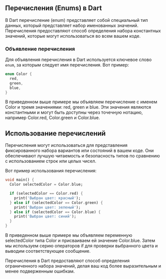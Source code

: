## Перечисления (Enums) в Dart

В Dart перечисление (enum) представляет собой специальный тип данных, который представляет набор именованных значений. Перечисления предоставляют способ определения набора константных значений, которые могут использоваться во всем вашем коде.

### Объявление перечисления

Для объявления перечисления в Dart используется ключевое слово `enum`, за которым следует имя перечисления. Вот пример:

```dart
enum Color {
  red,
  green,
  blue,
}
```
В приведенном выше примере мы объявляем перечисление с именем Color и тремя значениями: red, green и blue. Эти значения являются константными и могут быть доступны через точечную нотацию, например Color.red, Color.green и Color.blue.

## Использование перечислений
Перечисления могут использоваться для представления фиксированного набора вариантов или состояний в вашем коде. Они обеспечивают лучшую читаемость и безопасность типов по сравнению с использованием строк или целых чисел.

Вот пример использования перечисления:
```dart
void main() {
  Color selectedColor = Color.blue;

  if (selectedColor == Color.red) {
    print('Выбран цвет: красный');
  } else if (selectedColor == Color.green) {
    print('Выбран цвет: зеленый');
  } else if (selectedColor == Color.blue) {
    print('Выбран цвет: синий');
  }
}

```
В приведенном выше примере мы объявляем переменную selectedColor типа Color и присваиваем ей значение Color.blue. Затем мы используем серию операторов if для проверки выбранного цвета и выводим соответствующее сообщение.

Перечисления в Dart предоставляют способ определения ограниченного набора значений, делая ваш код более выразительным и менее подверженным ошибкам.
